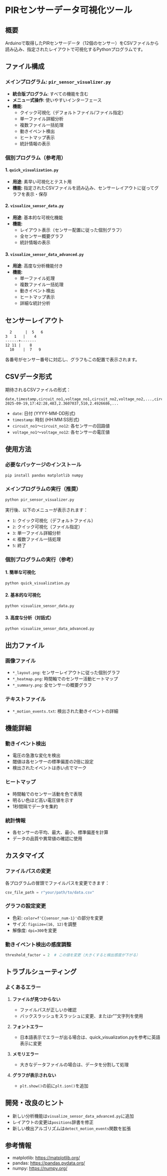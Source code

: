 # PIRセンサーデータ可視化ツール

## 概要
Arduinoで取得したPIRセンサーデータ（12個のセンサー）をCSVファイルから読み込み、指定されたレイアウトで可視化するPythonプログラムです。

## ファイル構成

### メインプログラム: `pir_sensor_visualizer.py`
- **統合版プログラム**: すべての機能を含む
- **メニュー式操作**: 使いやすいインターフェース
- **機能**:
  - クイック可視化（デフォルトファイル/ファイル指定）
  - 単一ファイル詳細分析
  - 複数ファイル一括処理
  - 動きイベント検出
  - ヒートマップ表示
  - 統計情報の表示

### 個別プログラム（参考用）

#### 1. `quick_visualization.py`
- **用途**: 素早い可視化とテスト用
- **機能**: 指定されたCSVファイルを読み込み、センサーレイアウトに従ってグラフを表示・保存

#### 2. `visualize_sensor_data.py`
- **用途**: 基本的な可視化機能
- **機能**: 
  - レイアウト表示（センサー配置に従った個別グラフ）
  - 全センサー概要グラフ
  - 統計情報の表示

#### 3. `visualize_sensor_data_advanced.py`
- **用途**: 高度な分析機能付き
- **機能**:
  - 単一ファイル処理
  - 複数ファイル一括処理
  - 動きイベント検出
  - ヒートマップ表示
  - 詳細な統計分析

## センサーレイアウト

```
  2      |  5   6
3   1   |    4
------+-------
12 11 |    8
  10    |  7   9
```

各番号がセンサー番号に対応し、グラフもこの配置で表示されます。

## CSVデータ形式

期待されるCSVファイルの形式：
```csv
date,timestamp,circuit_no1,voltage_no1,circuit_no2,voltage_no2,...,circuit_no12,voltage_no12
2025-09-19,17:42:28,483,2.3607037,510,2.4926686,...
```

- `date`: 日付 (YYYY-MM-DD形式)
- `timestamp`: 時刻 (HH:MM:SS形式)
- `circuit_no1`～`circuit_no12`: 各センサーの回路値
- `voltage_no1`～`voltage_no12`: 各センサーの電圧値

## 使用方法

### 必要なパッケージのインストール
```bash
pip install pandas matplotlib numpy
```

### メインプログラムの実行（推奨）
```bash
python pir_sensor_visualizer.py
```

実行後、以下のメニューが表示されます：
- `1`: クイック可視化（デフォルトファイル）
- `2`: クイック可視化（ファイル指定）
- `3`: 単一ファイル詳細分析
- `4`: 複数ファイル一括処理
- `5`: 終了

### 個別プログラムの実行（参考）

#### 1. 簡単な可視化
```bash
python quick_visualization.py
```

#### 2. 基本的な可視化
```bash
python visualize_sensor_data.py
```

#### 3. 高度な分析（対話式）
```bash
python visualize_sensor_data_advanced.py
```

## 出力ファイル

### 画像ファイル
- `*_layout.png`: センサーレイアウトに従った個別グラフ
- `*_heatmap.png`: 時間軸でのセンサー活動ヒートマップ
- `*_summary.png`: 全センサーの概要グラフ

### テキストファイル
- `*_motion_events.txt`: 検出された動きイベントの詳細

## 機能詳細

### 動きイベント検出
- 電圧の急激な変化を検出
- 閾値は各センサーの標準偏差の2倍に設定
- 検出されたイベントは赤い点でマーク

### ヒートマップ
- 時間軸でのセンサー活動を色で表現
- 明るい色ほど高い電圧値を示す
- 1秒間隔でデータを集約

### 統計情報
- 各センサーの平均、最大、最小、標準偏差を計算
- データの品質や異常値の確認に使用

## カスタマイズ

### ファイルパスの変更
各プログラムの冒頭でファイルパスを変更できます：
```python
csv_file_path = r"your/path/to/data.csv"
```

### グラフの設定変更
- 色彩: `color=f'C{sensor_num-1}'`の部分を変更
- サイズ: `figsize=(16, 12)`を調整
- 解像度: `dpi=300`を変更

### 動きイベント検出の感度調整
```python
threshold_factor = 2  # この値を変更（大きくすると検出感度が下がる）
```

## トラブルシューティング

### よくあるエラー

1. **ファイルが見つからない**
   - ファイルパスが正しいか確認
   - バックスラッシュをスラッシュに変更、またはr""文字列を使用

2. **フォントエラー**
   - 日本語表示でエラーが出る場合は、quick_visualization.pyを参考に英語表示に変更

3. **メモリエラー**
   - 大きなデータファイルの場合は、データを分割して処理

4. **グラフが表示されない**
   - `plt.show()`の前に`plt.ion()`を追加

## 開発・改良のヒント

- 新しい分析機能は`visualize_sensor_data_advanced.py`に追加
- レイアウトの変更は`positions`辞書を修正
- 新しい検出アルゴリズムは`detect_motion_events`関数を拡張

## 参考情報

- matplotlib: https://matplotlib.org/
- pandas: https://pandas.pydata.org/
- numpy: https://numpy.org/
